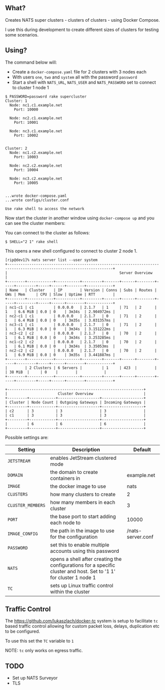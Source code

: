 ## What?

Creates NATS super clusters - clusters of clusters - using Docker Compose.

I use this during development to create different sizes of clusters for testing some scenarios.

## Using?

The command below will:

 * Create a `docker-compose.yaml` file for 2 clusters with 3 nodes each
 * With users `one`, `two` and `system` all with the password `password`
 * Start a shell with `NATS_URL`, `NATS_USER` and `NATS_PASSWORD` set to connect to cluster 1 node 1


```nohighligh
$ PASSWORD=password rake supercluster
Cluster: 1
  Node: nc1.c1.example.net
    Port: 10000

  Node: nc2.c1.example.net
    Port: 10001

  Node: nc3.c1.example.net
    Port: 10002


Cluster: 2
  Node: nc1.c2.example.net
    Port: 10003

  Node: nc2.c2.example.net
    Port: 10004

  Node: nc3.c2.example.net
    Port: 10005


...wrote docker-compose.yaml
...wrote configs/cluster.conf

Use rake shell to access the network
```

Now start the cluster in another window using `docker-compose up` and you can see the cluster members:

You can connect to the cluster as follows:

```nohighlight
$ SHELL="2 1" rake shell
```

This opens a new shell configured to connect to cluster 2 node 1.

```nohighlight
[rip@dev1]% nats server list --user system
+----------------------------------------------------------------------------------------------------------------------+
|                                                   Server Overview                                                    |
+--------+------------+-----------+---------+-------+------+--------+-----+---------+-----+------+--------+------------+
| Name   | Cluster    | IP        | Version | Conns | Subs | Routes | GWs | Mem     | CPU | Slow | Uptime | RTT        |
+--------+------------+-----------+---------+-------+------+--------+-----+---------+-----+------+--------+------------+
| nc1-c1 | c1         | 0.0.0.0   | 2.1.7   | 1     | 71   | 2      | 1   | 6.6 MiB | 0.0 | 0    | 3m34s  | 2.904972ms |
| nc2-c1 | c1         | 0.0.0.0   | 2.1.7   | 0     | 71   | 2      | 1   | 6.4 MiB | 0.0 | 0    | 3m35s  | 3.031357ms |
| nc3-c1 | c1         | 0.0.0.0   | 2.1.7   | 0     | 71   | 2      | 1   | 6.3 MiB | 0.0 | 0    | 3m34s  | 3.151222ms |
| nc3-c2 | c2         | 0.0.0.0   | 2.1.7   | 0     | 70   | 2      | 1   | 6.1 MiB | 0.0 | 0    | 3m34s  | 3.253285ms |
| nc1-c2 | c2         | 0.0.0.0   | 2.1.7   | 0     | 70   | 2      | 1   | 6.1 MiB | 0.0 | 0    | 3m34s  | 3.35053ms  |
| nc2-c2 | c2         | 0.0.0.0   | 2.1.7   | 0     | 70   | 2      | 1   | 6.9 MiB | 0.0 | 0    | 3m35s  | 3.441887ms |
+--------+------------+-----------+---------+-------+------+--------+-----+---------+-----+------+--------+------------+
|        | 2 Clusters | 6 Servers |         | 1     | 423  |        |     | 38 MiB  |     | 0    |        |            |
+--------+------------+-----------+---------+-------+------+--------+-----+---------+-----+------+--------+------------+

+--------------------------------------------------------------+
|                       Cluster Overview                       |
+---------+------------+-------------------+-------------------+
| Cluster | Node Count | Outgoing Gateways | Incoming Gateways |
+---------+------------+-------------------+-------------------+
| c2      | 3          | 3                 | 3                 |
| c1      | 3          | 3                 | 3                 |
+---------+------------+-------------------+-------------------+
|         | 6          | 6                 | 6                 |
+---------+------------+-------------------+-------------------+
```

Possible settings are:

|Setting        |Description                       |Default    |
|-----------------|----------------------------------|-----------|
|`JETSTREAM`      |enables JetStream clustered mode||
|`DOMAIN`         |the domain to create containers in|example.net|
|`IMAGE`          |the docker image to use|nats|
|`CLUSTERS`       |how many clusters to create|2|
|`CLUSTER_MEMBERS`|how many members in each cluster|3|
|`PORT`           |the base port to start adding each node to|10000|
|`IMAGE_CONFIG`   |the path in the image to use for the configuration|/nats-server.conf|
|`PASSWORD`       |set this to enable multiple accounts using this password||
|`NATS`           |opens a shell after creating the configurations for a specific cluster and host. Set to '1 1' for cluster 1 node 1||
|`TC`             |sets up Linux traffic control within the cluster|

## Traffic Control

The https://github.com/lukaszlach/docker-tc system is setup to facilitate `tc` based traffic control allowing for custom
packet loss, delays, duplication etc to be configured.

To use this set the `TC` variable to `1`

NOTE: `tc` only works on egress traffic.

## TODO

 * Set up NATS Surveyor
 * TLS

